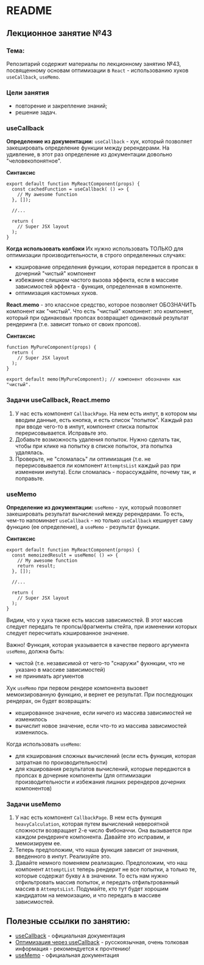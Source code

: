 # README

## Лекционное занятие №43

### Тема:

Репозитарий содержит материалы по лекционному занятию №43, посвященному основам оптимизации в `React` - использованию хуков `useCallback`, `useMemo`.

### Цели занятия
- повторение и закрепление знаний;
- решение задач.

### useCallback
**Определение из документации:** `useCallback` - хук, который позволяет закешировать определение функции между ререндерами.
На удивление, в этот раз определение из документации довольно "человекопонятное".

**Синтаксис**
```
export default function MyReactComponent(props) {
  const cachedFunction = useCallback( () => {
    // My awesome function
  }, []);

  //...

  return (
    // Super JSX layout
  );
}
```

**Когда использовать колбэки**
Их нужно использовать ТОЛЬКО для оптимизации производительности, в строго определенных случаях:
 - кэширование определения функции, которая передается в пропсах в дочерний "чистый" компонент
 - избежание слишком частого вызова эффекта, если в массиве зависимостей эффекта - функция, определенная в компоненте.
 - оптимизация кастомных хуков.

**React.memo** - это классное средство, которое позволяет ОБОЗНАЧИТЬ компонент как "чистый". Что есть "чистый" компонент: это компонент, который при одинаковых пропсах возвращает одинаковый результат рендеринга (т.е. зависит только от своих пропсов).

**Синтаксис**
```
function MyPureComponent(props) {
  return (
    // Super JSX layout
  );
}

export default memo(MyPureComponent); // компонент обозначен как "чистый".
```

### Задачи useCallback, React.memo
1. У нас есть компонент `CallbackPage`. На нем есть инпут, в котором мы вводим данные, есть кнопка, и есть список "попыток". Каждый раз при вводе чего-то в инпут, компонент списка попыток перерисовывается. Исправьте это.
2. Добавьте возможность удаления попыток. Нужно сделать так, чтобы при клике на попытку в списке попыток, эта попытка удалялась.
3. Проверьте, не "сломалась" ли оптимизация (т.е. не перерисовывается ли компонент `AttemptsList` каждый раз при изменении инпута). Если сломалась - порассуждайте, почему так, и поправьте.

### useMemo
**Определение из документации:** `useMemo` - хук, который позволяет закешировать результат вычислений между ререндерами. То есть, чем-то напоминает `useCallback` - но только `useCallback` кеширует саму функцию (ее определение), а `useMemo` - результат функции.

**Синтаксис**
```
export default function MyReactComponent(props) {
  const memoizedResult = useMemo( () => {
    // My awesome function
    return result;
  }, []);

  //...

  return (
    // Super JSX layout
  );
}
```
Видим, что у хука также есть массив зависимостей. В этот массив следует передать те пропсы/фрагменты стейта, при изменении которых следует пересчитать кэшированное значение.

Важно! Функция, которая указывается в качестве первого аргумента `useMemo`, должна быть:
 - чистой (т.е. независимой от чего-то "снаружи" фукнкции, что не указано в массиве зависимостей)
 - не принимать аргументов

Хук `useMemo` при первом рендере компонента вызовет мемоизированную функцию, и вернет ее результат. При последующих рендерах, он будет возвращать:
 - кешированное значение, если ничего из массива зависимостей не изменилось
 - вычислит новое значение, если что-то из массива зависимостей изменилось.

Когда использовать `useMemo`:
 - для кэширования сложных вычислений (если есть функция, которая затратная по производительности)
 - для кэширования результатов вычислений, которые передаются в пропсах в дочерние компоненты (для оптимизации производительности и избежания лишних ререндеров дочерних компонентов)

### Задачи useMemo
1. У нас есть компонент `CallbackPage`. В нем есть функция `heavyCalculation`, которая путем вычислений невероятной сложности возвращает 2-е число Фибоначчи. Она вызывается при каждом рендеринге компонента. Давайте это исправим, и мемоизируем ее.
2. Теперь предположим, что наша функция зависит от значения, введенного в инпут. Реализуйте это.
3. Давайте немного поменяем реализацию. Предположим, что наш компонент `AttemptList` теперь рендерит не все попытки, а только те, которые содержат букву `A` в значении. То есть нам нужно отфильтровать массив попыток, и передать отфильтрованный массив в `AttemptsList`. Подумайте, кто тут будет хорошим кандидатом на мемоизацию, и что передать в массиве зависимостей.

## Полезные ссылки по занятию:
 - [useCallback](https://react.dev/reference/react/useCallback#) - официальная документация
 - [Оптимизация через useCallback](https://habr.com/ru/articles/590577/) - русскоязычная, очень толковая информация - рекомендуется к прочтению!
 - [useMemo](https://react.dev/reference/react/useMemo) - официальная документация